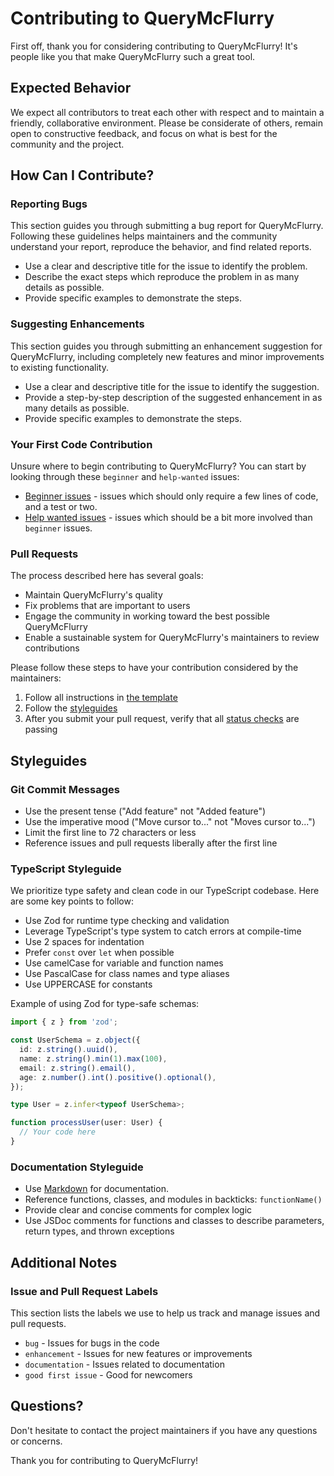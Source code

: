 # Contributing to QueryMcFlurry

First off, thank you for considering contributing to QueryMcFlurry! It's people like you that make QueryMcFlurry such a great tool.

## Expected Behavior

We expect all contributors to treat each other with respect and to maintain a friendly, collaborative environment. Please be considerate of others, remain open to constructive feedback, and focus on what is best for the community and the project.

## How Can I Contribute?

### Reporting Bugs

This section guides you through submitting a bug report for QueryMcFlurry. Following these guidelines helps maintainers and the community understand your report, reproduce the behavior, and find related reports.

- Use a clear and descriptive title for the issue to identify the problem.
- Describe the exact steps which reproduce the problem in as many details as possible.
- Provide specific examples to demonstrate the steps.

### Suggesting Enhancements

This section guides you through submitting an enhancement suggestion for QueryMcFlurry, including completely new features and minor improvements to existing functionality.

- Use a clear and descriptive title for the issue to identify the suggestion.
- Provide a step-by-step description of the suggested enhancement in as many details as possible.
- Provide specific examples to demonstrate the steps.

### Your First Code Contribution

Unsure where to begin contributing to QueryMcFlurry? You can start by looking through these `beginner` and `help-wanted` issues:

- [Beginner issues](https://github.com/yourusername/QueryMcFlurry/labels/beginner) - issues which should only require a few lines of code, and a test or two.
- [Help wanted issues](https://github.com/yourusername/QueryMcFlurry/labels/help%20wanted) - issues which should be a bit more involved than `beginner` issues.

### Pull Requests

The process described here has several goals:

- Maintain QueryMcFlurry's quality
- Fix problems that are important to users
- Engage the community in working toward the best possible QueryMcFlurry
- Enable a sustainable system for QueryMcFlurry's maintainers to review contributions

Please follow these steps to have your contribution considered by the maintainers:

1. Follow all instructions in [the template](PULL_REQUEST_TEMPLATE.md)
2. Follow the [styleguides](#styleguides)
3. After you submit your pull request, verify that all [status checks](https://help.github.com/articles/about-status-checks/) are passing

## Styleguides

### Git Commit Messages

- Use the present tense ("Add feature" not "Added feature")
- Use the imperative mood ("Move cursor to..." not "Moves cursor to...")
- Limit the first line to 72 characters or less
- Reference issues and pull requests liberally after the first line

### TypeScript Styleguide

We prioritize type safety and clean code in our TypeScript codebase. Here are some key points to follow:

- Use Zod for runtime type checking and validation
- Leverage TypeScript's type system to catch errors at compile-time
- Use 2 spaces for indentation
- Prefer `const` over `let` when possible
- Use camelCase for variable and function names
- Use PascalCase for class names and type aliases
- Use UPPERCASE for constants

Example of using Zod for type-safe schemas:

```typescript
import { z } from 'zod';

const UserSchema = z.object({
  id: z.string().uuid(),
  name: z.string().min(1).max(100),
  email: z.string().email(),
  age: z.number().int().positive().optional(),
});

type User = z.infer<typeof UserSchema>;

function processUser(user: User) {
  // Your code here
}
```

### Documentation Styleguide

- Use [Markdown](https://daringfireball.net/projects/markdown/) for documentation.
- Reference functions, classes, and modules in backticks: `functionName()`
- Provide clear and concise comments for complex logic
- Use JSDoc comments for functions and classes to describe parameters, return types, and thrown exceptions

## Additional Notes

### Issue and Pull Request Labels

This section lists the labels we use to help us track and manage issues and pull requests.

- `bug` - Issues for bugs in the code
- `enhancement` - Issues for new features or improvements
- `documentation` - Issues related to documentation
- `good first issue` - Good for newcomers

## Questions?

Don't hesitate to contact the project maintainers if you have any questions or concerns.

Thank you for contributing to QueryMcFlurry!
